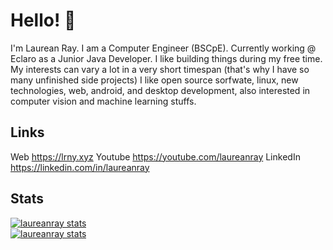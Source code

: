 # Hello! 👋

I'm Laurean Ray. I am a Computer Engineer (BSCpE). Currently working @ Eclaro as a Junior Java Developer. 
I like building things during my free time. My interests can vary a lot in a very short timespan (that's why I have so many unfinished side projects) I like open source sorfwate, linux, new technologies, web, android, and desktop development, also interested in computer vision and machine learning stuffs.

## Links
Web https://lrny.xyz
Youtube https://youtube.com/laureanray
LinkedIn https://linkedin.com/in/laureanray

## Stats
[![laureanray stats](https://github-readme-stats.vercel.app/api?username=laureanray&count_private=true&theme=dracula)](https://github.com/laureanray/github-readme-stats)    
[![laureanray stats](https://github-readme-stats.vercel.app/api/top-langs/?username=laureanray&count_private=true&layout=compact&theme=dracula)](https://github.com/laureanray/github-readme-stats)
